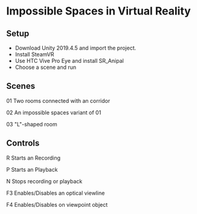 # Impossible Spaces in Virtual Reality

## Setup
* Download Unity 2019.4.5 and import the project.
* Install SteamVR
* Use HTC Vive Pro Eye and install SR_Anipal
* Choose a scene and run

## Scenes
01  Two rooms connected with an corridor

02  An impossible spaces variant of 01

03  "L"-shaped room 

## Controls
R	Starts an Recording

P	Starts an Playback

N	Stops recording or playback



F3	Enables/Disables an optical viewline

F4	Enables/Disables on viewpoint object